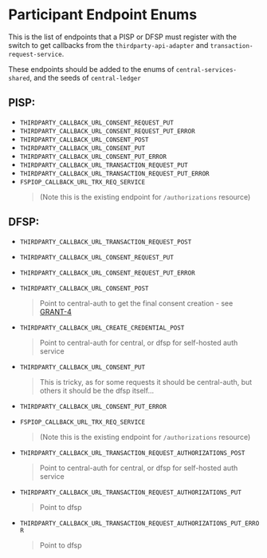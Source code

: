 # Participant Endpoint Enums

This is the list of endpoints that a PISP or DFSP must register with the switch to get callbacks from the `thirdparty-api-adapter` and `transaction-request-service`.

These endpoints should be added to the enums of `central-services-shared`, and the seeds of `central-ledger`

## PISP:

- `THIRDPARTY_CALLBACK_URL_CONSENT_REQUEST_PUT`
- `THIRDPARTY_CALLBACK_URL_CONSENT_REQUEST_PUT_ERROR`
- `THIRDPARTY_CALLBACK_URL_CONSENT_POST`
- `THIRDPARTY_CALLBACK_URL_CONSENT_PUT`
- `THIRDPARTY_CALLBACK_URL_CONSENT_PUT_ERROR`
- `THIRDPARTY_CALLBACK_URL_TRANSACTION_REQUEST_PUT`
- `THIRDPARTY_CALLBACK_URL_TRANSACTION_REQUEST_PUT_ERROR`
- `FSPIOP_CALLBACK_URL_TRX_REQ_SERVICE` 
    > (Note this is the existing endpoint for `/authorizations` resource)

## DFSP:

- `THIRDPARTY_CALLBACK_URL_TRANSACTION_REQUEST_POST`
- `THIRDPARTY_CALLBACK_URL_CONSENT_REQUEST_PUT`
- `THIRDPARTY_CALLBACK_URL_CONSENT_REQUEST_PUT_ERROR`
- `THIRDPARTY_CALLBACK_URL_CONSENT_POST`
    > Point to central-auth to get the final consent creation - see [GRANT-4](https://github.com/mojaloop/pisp/tree/master/docs/linking#15-grant-consent)
- `THIRDPARTY_CALLBACK_URL_CREATE_CREDENTIAL_POST`
    > Point to central-auth for central, or dfsp for self-hosted auth service
- `THIRDPARTY_CALLBACK_URL_CONSENT_PUT`
    > This is tricky, as for some requests it should be central-auth, but others it should be the dfsp itself...

- `THIRDPARTY_CALLBACK_URL_CONSENT_PUT_ERROR`
- `FSPIOP_CALLBACK_URL_TRX_REQ_SERVICE` 
    > (Note this is the existing endpoint for `/authorizations` resource)
- `THIRDPARTY_CALLBACK_URL_TRANSACTION_REQUEST_AUTHORIZATIONS_POST`
    > Point to central-auth for central, or dfsp for self-hosted auth service
- `THIRDPARTY_CALLBACK_URL_TRANSACTION_REQUEST_AUTHORIZATIONS_PUT`
    > Point to dfsp
- `THIRDPARTY_CALLBACK_URL_TRANSACTION_REQUEST_AUTHORIZATIONS_PUT_ERROR`
    > Point to dfsp
